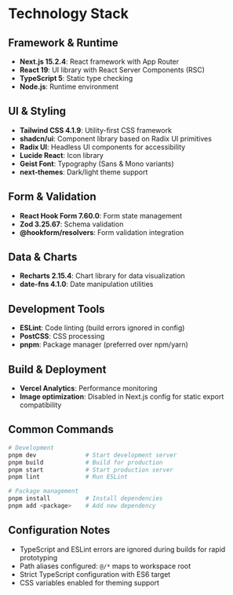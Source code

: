 # Technology Stack

## Framework & Runtime

- **Next.js 15.2.4**: React framework with App Router
- **React 19**: UI library with React Server Components (RSC)
- **TypeScript 5**: Static type checking
- **Node.js**: Runtime environment

## UI & Styling

- **Tailwind CSS 4.1.9**: Utility-first CSS framework
- **shadcn/ui**: Component library based on Radix UI primitives
- **Radix UI**: Headless UI components for accessibility
- **Lucide React**: Icon library
- **Geist Font**: Typography (Sans & Mono variants)
- **next-themes**: Dark/light theme support

## Form & Validation

- **React Hook Form 7.60.0**: Form state management
- **Zod 3.25.67**: Schema validation
- **@hookform/resolvers**: Form validation integration

## Data & Charts

- **Recharts 2.15.4**: Chart library for data visualization
- **date-fns 4.1.0**: Date manipulation utilities

## Development Tools

- **ESLint**: Code linting (build errors ignored in config)
- **PostCSS**: CSS processing
- **pnpm**: Package manager (preferred over npm/yarn)

## Build & Deployment

- **Vercel Analytics**: Performance monitoring
- **Image optimization**: Disabled in Next.js config for static export compatibility

## Common Commands

```bash
# Development
pnpm dev              # Start development server
pnpm build            # Build for production
pnpm start            # Start production server
pnpm lint             # Run ESLint

# Package management
pnpm install          # Install dependencies
pnpm add <package>    # Add new dependency
```

## Configuration Notes

- TypeScript and ESLint errors are ignored during builds for rapid prototyping
- Path aliases configured: `@/*` maps to workspace root
- Strict TypeScript configuration with ES6 target
- CSS variables enabled for theming support